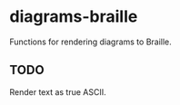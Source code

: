 # diagrams-braille

Functions for rendering diagrams to Braille.

## TODO

Render text as true ASCII.
